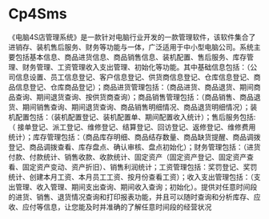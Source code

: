 # Cp4Sms
 《电脑4S店管理系统》是一款针对电脑行业开发的一款管理软件，该软件集合了进销存、装机售后服务、财务等功能与一体，广泛适用于中小型电脑公司。系统主要包括基本信息、商品进货信息、商品销售信息、装机配置、售后服务、库存管理、财务管理、工资管理收入支出管理、初始化等功能。其中基础信息包括：（公司信息设置、员工信息登记、客户信息登记、供货商信息登记、仓库信息登记、商品信息登记、仓库商品登记）；商品进货管理包括：（商品进货、商品退货、期间商品查询、期间退货查询、按供货商查询）；商品销售管理包括：（商品销售、商品退货、期间销售查询、期间退货查询、商品销售明细情况、商品退货明细情况）；装机配置包括：（装机配置登记、装机配置单、期间配置收入统计）；售后服务包括:（ 接单登记、派工登记、维修登记、结算登记、回访登记、返修登记、维修费用统计）；库存管理包括：（商品库存明细、商品结存数量、商品缺货提醒、商品调拨登记、商品调拨查看、库存盘点、确认审核、盘点初始化）；财务管理包括：（进货付款、付款统计、销售收款、收款统计、固定资产（固定资产登记、固定资产查看、固定资产变动、资产折旧）、销售利润统计；工资管理包括：奖罚登记、奖罚统计、创建本月工资、本月员工工资、按月份查看工资）；收入支出管理包括：（支出管理、收入管理、期间支出查询、期间收入查询；初始化）。提供对任意时间段的进货、销售、退货情况查询和打印报表功能，并且可以随时查询和分析库存、应收、应付等信息，让您能及时并准确的了解任意时间段的经营状况
